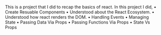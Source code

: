 This is a project that I did to recap the basics of react.
In this project I did,
• Create Resuable Components
• Understood about the React Ecosystem.
• Understood how react renders the DOM.
• Handling Events
• Managing State
• Passing Data Via Props
• Passing Functions Via Props
• State Vs Props
